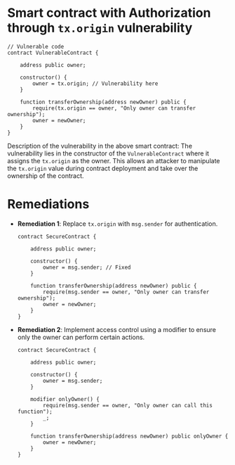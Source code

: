 # Smart contract with Authorization through `tx.origin` vulnerability

```solidity
// Vulnerable code
contract VulnerableContract {
    
    address public owner;
    
    constructor() {
        owner = tx.origin; // Vulnerability here
    }
    
    function transferOwnership(address newOwner) public {
        require(tx.origin == owner, "Only owner can transfer ownership");
        owner = newOwner;
    }
}
```

Description of the vulnerability in the above smart contract:
The vulnerability lies in the constructor of the `VulnerableContract` where it assigns the `tx.origin` as the owner. This allows an attacker to manipulate the `tx.origin` value during contract deployment and take over the ownership of the contract.

# Remediations

- **Remediation 1**: Replace `tx.origin` with `msg.sender` for authentication.
  
  ```solidity
  contract SecureContract {
      
      address public owner;
      
      constructor() {
          owner = msg.sender; // Fixed
      }
      
      function transferOwnership(address newOwner) public {
          require(msg.sender == owner, "Only owner can transfer ownership");
          owner = newOwner;
      }
  }
  ```

- **Remediation 2**: Implement access control using a modifier to ensure only the owner can perform certain actions.

  ```solidity
  contract SecureContract {
      
      address public owner;
      
      constructor() {
          owner = msg.sender;
      }
      
      modifier onlyOwner() {
          require(msg.sender == owner, "Only owner can call this function");
          _;
      }
      
      function transferOwnership(address newOwner) public onlyOwner {
          owner = newOwner;
      }
  }
  ```